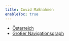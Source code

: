 ```yaml
---
title: Covid Maßnahmen
enableToc: true
---
```


* [Österreich](Österreich)
* [Großer Navigationsgraph](fullscreengraph)
